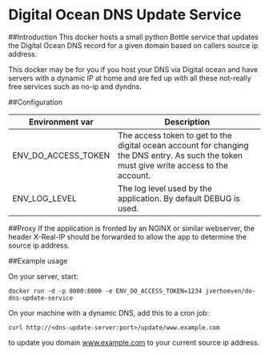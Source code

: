# Digital Ocean DNS Update Service
##Introduction
This docker hosts a small python Bottle service that updates the Digital Ocean DNS record for a given domain based on callers source ip address.

This docker may be for you if you host your DNS via Digital ocean and have servers with a dynamic IP at home and are fed up with all these not-really free services such as no-ip and dyndns.

##Configuration

Environment var | Description
-------------|---------------
ENV\_DO\_ACCESS\_TOKEN | The access token to get to the digital ocean account for changing the DNS entry. As such the token must give write access to the account.
ENV\_LOG\_LEVEL | The log level used by the application. By default DEBUG is used.

##Proxy
If the application is fronted by an NGINX or similar webserver, the header
X-Real-IP should be forwarded to allow the app to determine the source ip address. 

##Example usage

On your server, start:
	
	docker run -d -p 8000:8000 -e ENV_DO_ACCESS_TOKEN=1234 jverhoeven/do-dns-update-service 

On your machine with a dynamic DNS, add this to a cron job:

	curl http://<dns-update-server:port>/update/www.example.com

to update you domain www.example.com to your current source ip address.